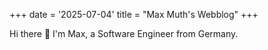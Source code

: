 +++
date = '2025-07-04'
title = "Max Muth's Webblog"
+++

Hi there 👋
I'm Max, a Software Engineer from Germany.
